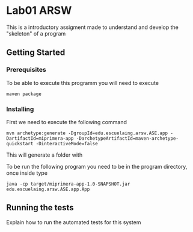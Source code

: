 # Lab01 ARSW
This is a introductory assigment made to understand and develop the "skeleton" of a program

## Getting Started

### Prerequisites
To be able to execute this programm you will need to execute

```
maven package
```

### Installing

First we need to execute the following command

```
mvn archetype:generate -DgroupId=edu.escuelaing.arsw.ASE.app -DartifactId=miprimera-app -DarchetypeArtifactId=maven-archetype-quickstart -DinteractiveMode=false
```
This will generate a folder with 

To be run the following program you need to be in the program directory, once inside type 

```
java -cp target/miprimera-app-1.0-SNAPSHOT.jar edu.escuelaing.arsw.ASE.app.App
```

## Running the tests

Explain how to run the automated tests for this system

